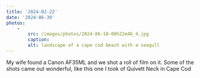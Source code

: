 ```yaml
---
title: '2024-02-22'
date: '2024-06-30'
photos:
    -
        src: /images/photos/2024-06-18-08h22m46_4.jpg
        caption:
        alt: landscape of a cape cod beach with a seagull
---
```

My wife found a Canon AF35ML and we shot a roll of film on it. Some of the shots came out wonderful, like this one I took of Quivett Neck in Cape Cod

